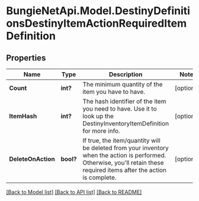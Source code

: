 # BungieNetApi.Model.DestinyDefinitionsDestinyItemActionRequiredItemDefinition
## Properties

Name | Type | Description | Notes
------------ | ------------- | ------------- | -------------
**Count** | **int?** | The minimum quantity of the item you have to have. | [optional] 
**ItemHash** | **int?** | The hash identifier of the item you need to have. Use it to look up the DestinyInventoryItemDefinition for more info. | [optional] 
**DeleteOnAction** | **bool?** | If true, the item/quantity will be deleted from your inventory when the action is performed. Otherwise, you&#39;ll retain these required items after the action is complete. | [optional] 

[[Back to Model list]](../README.md#documentation-for-models) [[Back to API list]](../README.md#documentation-for-api-endpoints) [[Back to README]](../README.md)

